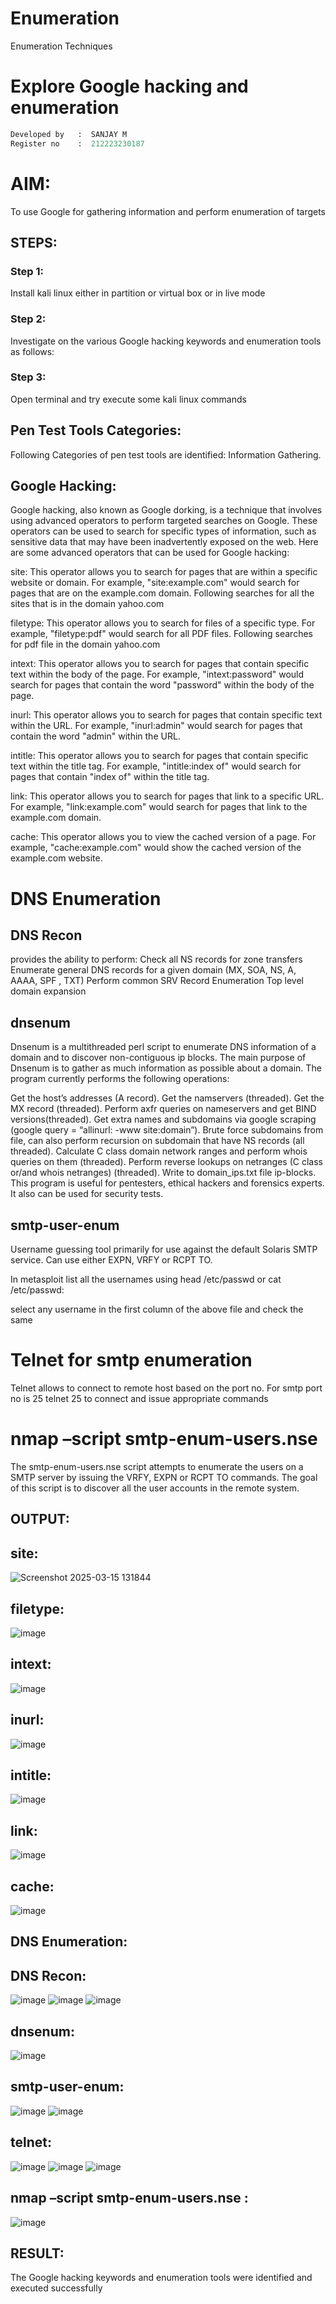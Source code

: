 # Enumeration
Enumeration Techniques

# Explore Google hacking and enumeration 
```PYTHON
Developed by   :  SANJAY M
Register no    :  212223230187
```
# AIM:

To use Google for gathering information and perform enumeration of targets

## STEPS:

### Step 1:

Install kali linux either in partition or virtual box or in live mode

### Step 2:

Investigate on the various Google hacking keywords and enumeration tools as follows:

### Step 3:
Open terminal and try execute some kali linux commands

## Pen Test Tools Categories:  

Following Categories of pen test tools are identified:
Information Gathering.

## Google Hacking:

Google hacking, also known as Google dorking, is a technique that involves using advanced operators to perform targeted searches on Google. These operators can be used to search for specific types of information, such as sensitive data that may have been inadvertently exposed on the web. Here are some advanced operators that can be used for Google hacking:

site: This operator allows you to search for pages that are within a specific website or domain. For example, "site:example.com" would search for pages that are on the example.com domain.
Following searches for all the sites that is in the domain yahoo.com

filetype: This operator allows you to search for files of a specific type. For example, "filetype:pdf" would search for all PDF files.
Following searches for pdf file in the domain yahoo.com

intext: This operator allows you to search for pages that contain specific text within the body of the page. For example, "intext:password" would search for pages that contain the word "password" within the body of the page.

inurl: This operator allows you to search for pages that contain specific text within the URL. For example, "inurl:admin" would search for pages that contain the word "admin" within the URL.

intitle: This operator allows you to search for pages that contain specific text within the title tag. For example, "intitle:index of" would search for pages that contain "index of" within the title tag.

link: This operator allows you to search for pages that link to a specific URL. For example, "link:example.com" would search for pages that link to the example.com domain.

cache: This operator allows you to view the cached version of a page. For example, "cache:example.com" would show the cached version of the example.com website.

 
# DNS Enumeration


## DNS Recon
provides the ability to perform:
Check all NS records for zone transfers
Enumerate general DNS records for a given domain (MX, SOA, NS, A, AAAA, SPF , TXT)
Perform common SRV Record Enumeration
Top level domain expansion

## dnsenum
Dnsenum is a multithreaded perl script to enumerate DNS information of a domain and to discover non-contiguous ip blocks. The main purpose of Dnsenum is to gather as much information as possible about a domain. The program currently performs the following operations:

Get the host’s addresses (A record).
Get the namservers (threaded).
Get the MX record (threaded).
Perform axfr queries on nameservers and get BIND versions(threaded).
Get extra names and subdomains via google scraping (google query = “allinurl: -www site:domain”).
Brute force subdomains from file, can also perform recursion on subdomain that have NS records (all threaded).
Calculate C class domain network ranges and perform whois queries on them (threaded).
Perform reverse lookups on netranges (C class or/and whois netranges) (threaded).
Write to domain_ips.txt file ip-blocks.
This program is useful for pentesters, ethical hackers and forensics experts. It also can be used for security tests.


## smtp-user-enum
Username guessing tool primarily for use against the default Solaris SMTP service. Can use either EXPN, VRFY or RCPT TO.

In metasploit list all the usernames using head /etc/passwd or cat /etc/passwd:

select any username in the first column of the above file and check the same

# Telnet for smtp enumeration
Telnet allows to connect to remote host based on the port no. For smtp port no is 25
telnet <host address> 25 to connect
and issue appropriate commands
  
  
# nmap –script smtp-enum-users.nse <hostname>

The smtp-enum-users.nse script attempts to enumerate the users on a SMTP server by issuing the VRFY, EXPN or RCPT TO commands. The goal of this script is to discover all the user accounts in the remote system.

## OUTPUT:
## site:
![Screenshot 2025-03-15 131844](https://github.com/user-attachments/assets/a4ab2dbf-59b6-45f9-9c92-79042c2bb20b)


## filetype:
![image](https://github.com/user-attachments/assets/e17769c3-2c0d-46f8-8f82-ccfc8df25053)


## intext:
![image](https://github.com/user-attachments/assets/509cf47e-633f-4b3a-a71f-57be88c4bdef)


## inurl:

![image](https://github.com/user-attachments/assets/31bb1d3b-ca87-4ada-816e-09968dbb4c1e)


## intitle:
![image](https://github.com/user-attachments/assets/14577a7f-42eb-4472-96bb-ba394e86d6d0)


## link:
![image](https://github.com/user-attachments/assets/e6a79e91-0bbb-400e-94f2-b1542889cadd)


## cache:

![image](https://github.com/user-attachments/assets/091308e1-ea6a-405c-90c3-86e44638248c)


## DNS Enumeration:
## DNS Recon:
![image](https://github.com/user-attachments/assets/5039cb66-a4c8-4c1c-9753-8bf17200e86c)
![image](https://github.com/user-attachments/assets/9688a205-df95-4b13-a6f3-e03d6113d8fc)
![image](https://github.com/user-attachments/assets/427d9cb9-7309-4b93-b0f3-0310ddbe22d7)


## dnsenum:

![image](https://github.com/user-attachments/assets/cf5423b9-5de2-41e5-8420-a70a89f492f9)


## smtp-user-enum:

![image](https://github.com/user-attachments/assets/3562608e-f08d-42b6-b454-4a51d4e053b7)
![image](https://github.com/user-attachments/assets/7662583c-a5ba-406b-a77e-629dcbd2299d)


## telnet:
![image](https://github.com/user-attachments/assets/9eb401ff-a072-4591-8787-fc4d3efee58e)
![image](https://github.com/user-attachments/assets/1ab11e32-ea68-47cd-91b3-8683f14409e5)
![image](https://github.com/user-attachments/assets/8d8a6908-93cf-4bb6-a322-c402a2d00daf)


## nmap –script smtp-enum-users.nse :

![image](https://github.com/user-attachments/assets/89ad6477-6d21-4b28-971f-e84b1655bc5f)


## RESULT:
The Google hacking keywords and enumeration tools were identified and executed successfully


